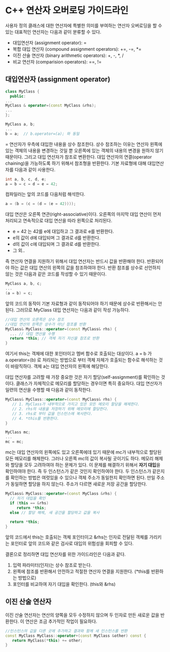 # C++ 연산자 오버로딩 가이드라인 

사용자 정의 클래스에 대한 연산자에 특별한 의미를 부여하는 연산자 오버로딩을 할 수 있는 대표적인 연산자는 다음과 같이 분류할 수 있다. 
* 대입연산자 (assignment operator): =
* 복합 대입 연산자 (compound assignment operators): +=, -=, *=
* 이진 산술 연산자 (binary arithmetic operators): +, -, *, /
* 비교 연산자 (comparision operators): ==, !=

## 대입연산자 (assignment operator)
```C++
class MyClass {
  public:
...
MyClass & operator=(const MyClass &rhs); 
...
};

MyClass a, b;
...
b = a;  // b.operator=(a); 와 동일
```

= 연산자가 우측에 대입한 내용을 상수 참조한다. 상수 참조하는 이유는 연산자 왼쪽에 있는 객체의 내용을 변경하는 것일 뿐 오른쪽에 있는 객체의 내용의 변경을 원하지 않기 때문이다. 
그리고 대입 연산자가 참조로 변환한다. 대입 연산자의 연결(operator chaining)을 가능하도록 하기 위해서 참조형을 반환한다. 기본 자료형에 대해 대입연산자를 다음과 같이 사용한다.

```C++
int a, b, c, d, e;
a = b = c = d = e = 42;
```
컴파일러는 앞의 코드를 다음처럼 해석한다.
 ```C++
 a = (b = (c = (d = (e = 42))));
 ```
 
 대입 연산은 오른쪽 연관(right-associative)이다. 오른쪽의 마지막 대입 연산이 먼저 처리되고 연속적으로 대입 연산을 따라 왼쪽으로 처리된다.
 
 * e = 42 는 42를 e에 대입하고 그 결과로 e를 반환한다.
 * e의 값이 d에 대입되며 그 결과로 d를 반환한다.
 * d의 값이 c에 대입되며 그 결과로 d를 반환한다.
 * 그 외..
 
 즉 연산자 연결을 지원하기 위해서 대입 연산자는 반드시 값을 반환해야 한다. 반환되어야 하는 값은 대입 연산의 왼쪽의 값을 참조하여야 한다. 반환 참조를 상수로 선언하지 않는 것은 다음과 같은 코드를 작성할 수 있기 때문이다.
 ```C++
 MyClass a, b, c;
 ...
 (a = b) = c;
 ```
 앞의 코드의 동작이 기본 자료형과 같이 동작되어야 하기 때문에 상수로 반환해서는 안된다. 그러므로 MyClass 대입 연산자는 다음과 같이 작성 가능하다.
 
```C++
//대입 연산의 오른쪽은 상수 참조
//대입 연산의 왼쪽은 상수가 아닌 참조를 반환 
MyClass& MyClass::operator=(const MyClass& rhs) {
  ... // 대입 연산을 수행 
  return *this; // 객체 자기 자신을 참조로 반환 
}
```
여기서 this는 객체에 대한 포인터이고 멤버 함수로 호출되는 대상이다. a = b 가 a.operator=(b) 로 처리되는 방법으로 부터 객체 자체가 호출되는 함수로 해석하는 것이 바람직하다. 객체 a는 대입 연산자의 왼쪽에 해당한다. 

대입 연산자를 고려할 때 가장 중요한 것은 자기 할당(self-assignment)를 확인하는 것이다. 클래스가 자체적으로 메모리를 할당하는 경우이면 특히 중요하다. 대입 연산자가 일련의 연산을 수행할 때 다음과 같이 동작한다.

```C++
MyClass& MyClass::operator=(const MyClass& rhs) {
   // 1. MyClass가 내부적으로 가지고 있은 모든 메모리 할당을 해제한다. 
   // 2. rhs의 내용을 저장하기 위해 메모리에 할당한다.
   // 3. rhs로 부터 값을 인스턴스에 복사한다.
   // 4. *this를 반환한다.
}

MyClass mc;
...
mc = mc; 
```
mc는 대입 연산자의 왼쪽에도 있고 오른쪽에데 있기 때문에 mc가 내부적으로 할당된 모든 메모리를 해체한다. 그러나 오른쪽 mc의 값이 복사될 곳이기도 하다. 메모리 해제와 할당을 모두 고려하여야 하는 문제가 있다. 이 문제를 해결하기 위해서 **자기 대입**을 확인하여야 한다. 즉 두 인스턴스가 같은 것인지 확인하여야 한다. 두 인스턴스가 같은지를 확인하는 방법은 여럿있을 수 있으나 객체 주소가 동일한지 확인하면 된다. 만일 주소가 동일하면 할당을 하지 않는다. 주소가 다르면 새로운 저장 공간을 할당한다.

```C++
MyClass& MyClass::operator=(const MyClass &rhs) {
  // 자기 대입을 확인 
  if (this == &rhs)  
     return *this; 
  else // 할당 해제, 새 공간을 할당하고 값을 복사
  
  return *this;
}
```
앞의 코드에서 this는 호출되는 객체 포인터이고 &rhs는 인자로 전달된 객체를 가리키는 포인터로 앞의 코드와 같은 검사로 대입의 위험성을 
회피할 수 있다. 

결론으로 정리하면 대입 연산자를 위한 가이드라인은 다음과 같다. 

1. 입력 파라미터(인자)는 상수 참조로 받는다. 
2. 왼쪽에 참조를 반환해서 안전하고 적절한 연산자 연결을 지원한다. (\*this를 반환하는 방법으로)
3. 포인터를 비교하여 자기 대입을 확인한다. (this와 &rhs) 

## 이진 산술 연산자 

이진 산술 연산자는 연산의 양쪽을 모두 수정하지 않으며 두 인자로 만든 새로운 값을 반환한다. 이 연산은 조금 추가적인 작업이 필요하다. 

```C++
//인스턴스의 값을 다른 곳에 추가하고 결과와 함께 새 인스턴스를 반환
const MyClass MyClass::operator+(const MyClass &other) const {
   return MyClass(*this) += other;
}


 



